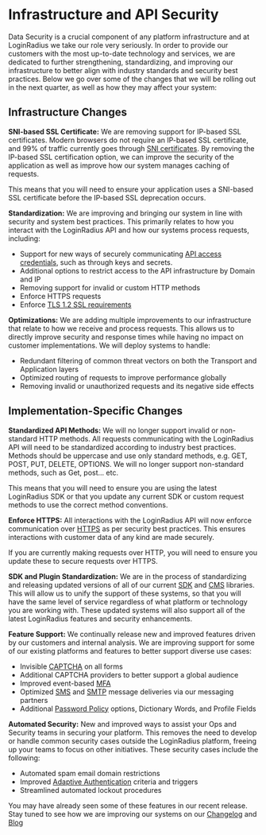 # Infrastructure and API Security

Data Security is a crucial component of any platform infrastructure and at LoginRadius we take our role very seriously. In order to provide our customers with the most up-to-date technology and services, we are dedicated to further strengthening, standardizing, and improving our infrastructure to better align with industry standards and security best practices. Below we go over some of the changes that we will be rolling out in the next quarter, as well as how they may affect your system:

## Infrastructure Changes

**SNI-based SSL Certificate:**  We are removing support for IP-based SSL certificates. Modern browsers do not require an IP-based SSL certificate, and 99% of traffic currently goes through [SNI certificates](https://tools.ietf.org/html/rfc3546#section-3.1). By removing the IP-based SSL certification option, we can improve the security of the application as well as improve how our system manages caching of requests.

This means that you will need to ensure your application uses a SNI-based SSL certificate before the IP-based SSL deprecation occurs.

**Standardization:** We are improving and bringing our system in line with security and system best practices. This primarily relates to how you interact with the LoginRadius API and how our systems process requests, including:

- Support for new ways of securely communicating [API access credentials](https://www.loginradius.com/legacy/docs/api/v2/admin-console/platform-security/api-key-and-secret/), such as through keys and secrets.
- Additional options to restrict access to the API infrastructure by Domain and IP
- Removing support for invalid or custom HTTP methods
- Enforce HTTPS requests
- Enforce [TLS 1.2 SSL requirements](https://www.loginradius.com/legacy/docs/api/v2/troubleshooting/tls-compatibility)

**Optimizations:** We are adding multiple improvements to our infrastructure that relate to how we receive and process requests. This allows us to directly improve security and response times while having no impact on customer implementations. We will deploy systems to handle:

- Redundant filtering of common threat vectors on both the Transport and Application layers
- Optimized routing of requests to improve performance globally
- Removing invalid or unauthorized requests and its negative side effects

## Implementation-Specific Changes

**Standardized API Methods:** We will no longer support invalid or non-standard HTTP methods. All requests communicating with the LoginRadius API will need to be standardized according to industry best practices. Methods should be uppercase and use only standard methods, e.g. GET, POST, PUT, DELETE, OPTIONS. We will no longer support non-standard methods, such as Get, post... etc.

This means that you will need to ensure you are using the latest LoginRadius SDK or that you update any current SDK or custom request methods to use the correct method conventions.

**Enforce HTTPS:** All interactions with the LoginRadius API will now enforce communication over [HTTPS](https://support.google.com/webmasters/answer/6073543?hl=en) as per security best practices. This ensures interactions with customer data of any kind are made securely.

If you are currently making requests over HTTP, you will need to ensure you update these to secure requests over HTTPS.

**SDK and Plugin Standardization:** We are in the process of standardizing and releasing updated versions of all of our current [SDK](https://www.loginradius.com/legacy/docs/api/v2/deployment/sdk-libraries/overview) and [CMS](https://www.loginradius.com/legacy/docs/api/v2/deployment/turn-key-plugins/general-cms-integrations) libraries. This will allow us to unify the support of these systems, so that you will have the same level of service regardless of what platform or technology you are working with. These updated systems will also support all of the latest LoginRadius features and security enhancements.

**Feature Support:** We continually release new and improved features driven by our customers and internal analysis. We are improving support for some of our existing platforms and features to better support diverse use cases:

- Invisible [CAPTCHA](https://www.loginradius.com/legacy/docs/api/v2/deployment/js-libraries/advanced-js-customizations#googlerecaptcha23) on all forms
- Additional CAPTCHA providers to better support a global audience
- Improved event-based [MFA](https://www.loginradius.com/legacy/docs/api/v2/customer-identity-api/multi-factor-authentication/overview)
- Optimized [SMS](https://www.loginradius.com/legacy/docs/api/v2/admin-console/sms-workflow/overview) and [SMTP](https://www.loginradius.com/legacy/docs/api/v2/admin-console/email-workflow/overview) message deliveries via our messaging partners
- Additional [Password Policy](https://www.loginradius.com/legacy/docs/api/v2/admin-console/platform-security/password-policy) options, Dictionary Words, and Profile Fields

**Automated Security:** New and improved ways to assist your Ops and Security teams in securing your platform. This removes the need to develop or handle common security cases outside the LoginRadius platform, freeing up your teams to focus on other initiatives. These security cases include the following:

- Automated spam email domain restrictions
- Improved [Adaptive Authentication](https://www.loginradius.com/legacy/docs/platform-features-overview/user-security/risk-based-authentication) criteria and triggers
- Streamlined automated lockout procedures

You may have already seen some of these features in our recent release. Stay tuned to see how we are improving our systems on our [Changelog](https://www.loginradius.com/legacy/docs/api/changelog) and [Blog](https://blog.loginradius.com/)

